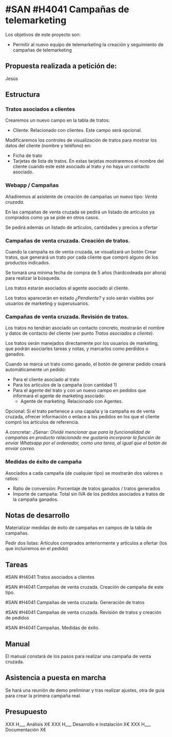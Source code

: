 # #SAN #H4041 Campañas de telemarketing

Los objetivos de este proyecto son:
+ Permitir al nuevo equipo de telemarketing la creación y seguimiento de campañas de telemarketing

## Propuesta realizada a petición de:
Jesús

## Estructura

### Tratos asociados a clientes
Crearemos un nuevo campo en la tabla de tratos:
+ Cliente. Relacionado con clientes.
Este campo será opcional.

Modificaremos los controles de visualización de tratos para mostrar los datos del cliente (nombre y teléfono) en:
+ Ficha de trato
+ Tarjetas de lista de tratos. En estas tarjetas mostraremos el nombre del cliente cuando este esté asociado al trato y no haya un contacto asociado.

### Webapp / Campañas
Añadiremos al asistente de creación de campañas un nuevo tipo: _Venta cruzada_.

En las campañas de venta cruzada se pedirá un listado de artículos ya comprados como ya se pide en otros casos.

Se pedirá además un listado de artículos, cantidades y precios a ofertar

### Campañas de venta cruzada. Creación de tratos.
Cuando la campaña es de venta cruzada, se visualizará un botón Crear tratos, que generará un trato por cada cliente que compró alguno de los productos indicados.

Se tomará una mínima fecha de compra de 5 años (hardcodeada por ahora) para realizar la búsqueda.

Los tratos estarán asociados al agente asociado al cliente.

Los tratos aparecerán en estado _¿Pendiente?_ y solo serán visibles por usuarios de marketing y superusuarios.

### Campañas de venta cruzada. Revisión de tratos.
Los tratos no tendrán asociado un contacto concreto, mostrarán el nombre y datos de contacto del cliente (ver punto _Tratos asociados a cliente_).

Los tratos serán manejados directamente por los usuarios de marketing, que podrán asociarles tareas y notas, y marcarlos como perdidos o ganados.

Cuando se marca un trato como ganado, el botón de generar pedido creará automáticamente un pedido:
+ Para el cliente asociado al trato
+ Para los artículos de la campaña (con cantidad 1)
+ Para el agente del trato y con un nuevo campo en pedidos que informará el agente de marketing asociado:
    + Agente de marketing. Relacionado con Agentes.

Opcional: Si el trato pertenece a una capaña y la campaña es de venta cruzada, ofrecer información o enlace a los pedidos en los que el cliente compró los artículos de referencia.

A concretar: JSenar: _Olvidé mencionar que para la funcionalidad de campañas en producto relacionado me gustaría incorporar la función de enviar Whatsapp por el ordenador, como una tarea, al igual que el botón de enviar correo._

### Medidas de éxito de campaña
Asociados a cada campaña (de cualquier tipo) se mostrarán dos valores o ratios:
+ Ratio de conversión: Porcentaje de tratos ganados / tratos generados
+ Importe de campaña: Total sin IVA de los pedidos asociados a tratos de la campaña ganados.

## Notas de desarrollo
Materializar medidas de éxito de campañas en campos de la tabla de campañas.

Pedir dos listas: Artículos comprados anteriormente y artículos a ofertar (los que incluiremos en el pedido)

## Tareas
#SAN #H4041 Tratos asociados a clientes

#SAN #H4041 Campañas de venta cruzada. Creación de campaña de este tipo.

#SAN #H4041 Campañas de venta cruzada. Generación de tratos

#SAN #H4041 Campañas de venta cruzada. Revisión de tratos y creación de pedidos

#SAN #H4041 Campañas. Medidas de éxito.


## Manual
El manual constará de los pasos para realizar una campaña de venta cruzada.


## Asistencia a puesta en marcha
Se hará una reunión de demo preliminar y tras realizar ajustes, otra de guia para crear la primera campaña real.

## Presupuesto
XXX H___ Análisis X€
XXX H___ Desarrollo e instalación X€
XXX H___ Documentación X€
